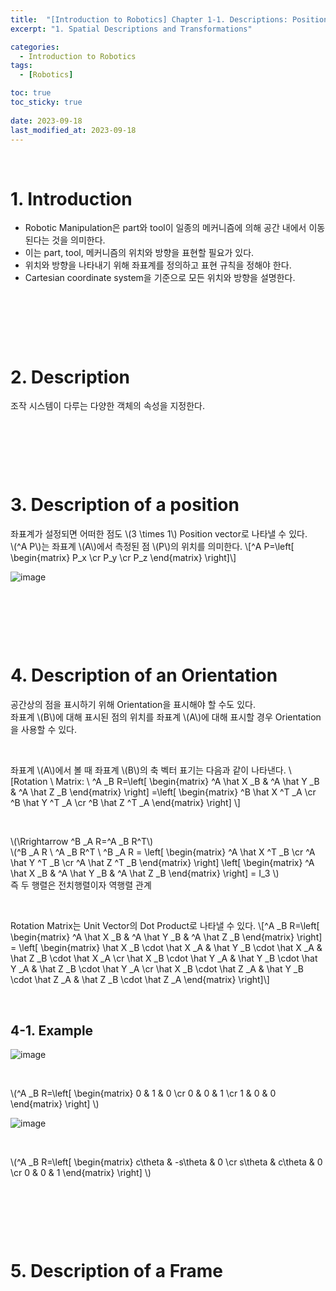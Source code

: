 ```yaml
---
title:  "[Introduction to Robotics] Chapter 1-1. Descriptions: Positions, Orientations, and Frames"
excerpt: "1. Spatial Descriptions and Transformations"

categories:
  - Introduction to Robotics
tags:
  - [Robotics]

toc: true
toc_sticky: true
 
date: 2023-09-18
last_modified_at: 2023-09-18
---
```


&nbsp;

# 1. Introduction
- Robotic Manipulation은 part와 tool이 일종의 메커니즘에 의해 공간 내에서 이동된다는 것을 의미한다.
- 이는 part, tool, 메커니즘의 위치와 방향을 표현할 필요가 있다.
- 위치와 방향을 나타내기 위해 좌표계를 정의하고 표현 규칙을 정해야 한다.
- Cartesian coordinate system을 기준으로 모든 위치와 방향을 설명한다.

&nbsp;

&nbsp;

&nbsp;

# 2. Description
조작 시스템이 다루는 다양한 객체의 속성을 지정한다.

&nbsp;

&nbsp;

&nbsp;

# 3. Description of a position
좌표계가 설정되면 어떠한 점도 \\(3 \times 1\\) Position vector로 나타낼 수 있다.\
\\(^A P\\)는 좌표계 \\(A\\)에서 측정된 점 \\(P\\)의 위치를 의미한다.
\\[^A P=\left[ \begin{matrix} P_x \cr P_y \cr P_z \end{matrix} \right]\\]

![image]()

&nbsp;

&nbsp;

&nbsp;

# 4. Description of an Orientation
공간상의 점을 표시하기 위해 Orientation을 표시해야 할 수도 있다.\
좌표계 \\(B\\)에 대해 표시된 점의 위치를 좌표계 \\(A\\)에 대해 표시할 경우 Orientation을 사용할 수 있다.

&nbsp;

좌표계 \\(A\\)에서 볼 때 좌표계 \\(B\\)의 축 벡터 표기는 다음과 같이 나타낸다.
\\[Rotation \ Matrix: \ ^A _B R=\left[ \begin{matrix} ^A \hat X _B & ^A \hat Y _B & ^A \hat Z _B \end{matrix} \right] =\left[ \begin{matrix} ^B \hat X ^T _A \cr ^B \hat Y ^T _A \cr ^B \hat Z ^T _A \end{matrix} \right] \\]

&nbsp;

\\(\Rrightarrow ^B _A R=^A _B R^T\\)\
\\(^B _A R \ ^A _B R^T \ ^B _A R = \left[ \begin{matrix} ^A \hat X ^T _B \cr ^A \hat Y ^T _B \cr ^A \hat Z ^T _B \end{matrix} \right] \left[ \begin{matrix} ^A \hat X _B & ^A \hat Y _B & ^A \hat Z _B \end{matrix} \right] = I_3 \\)\
즉 두 행렬은 전치행렬이자 역행렬 관계

&nbsp;

Rotation Matrix는 Unit Vector의 Dot Product로 나타낼 수 있다.
\\[^A _B R=\left[ \begin{matrix} ^A \hat X _B & ^A \hat Y _B & ^A \hat Z _B \end{matrix} \right] = \left[ \begin{matrix} \hat X _B \cdot \hat X _A & \hat Y _B \cdot \hat X _A & \hat Z _B \cdot \hat X _A \cr \hat X _B \cdot \hat Y _A & \hat Y _B \cdot \hat Y _A & \hat Z _B \cdot \hat Y _A \cr \hat X _B \cdot \hat Z _A & \hat Y _B \cdot \hat Z _A & \hat Z _B \cdot \hat Z _A \end{matrix} \right]\\]

&nbsp;

## 4-1. Example
![image]()

&nbsp;

\\(^A _B R=\left[ \begin{matrix} 0 & 1 & 0 \cr 0 & 0 & 1 \cr 1 & 0 & 0 \end{matrix} \right] \\)

![image]()

&nbsp;

\\(^A _B R=\left[ \begin{matrix} c\theta & -s\theta & 0 \cr s\theta & c\theta & 0 \cr 0 & 0 & 1 \end{matrix} \right] \\)

&nbsp;

&nbsp;

&nbsp;

# 5. Description of a Frame
